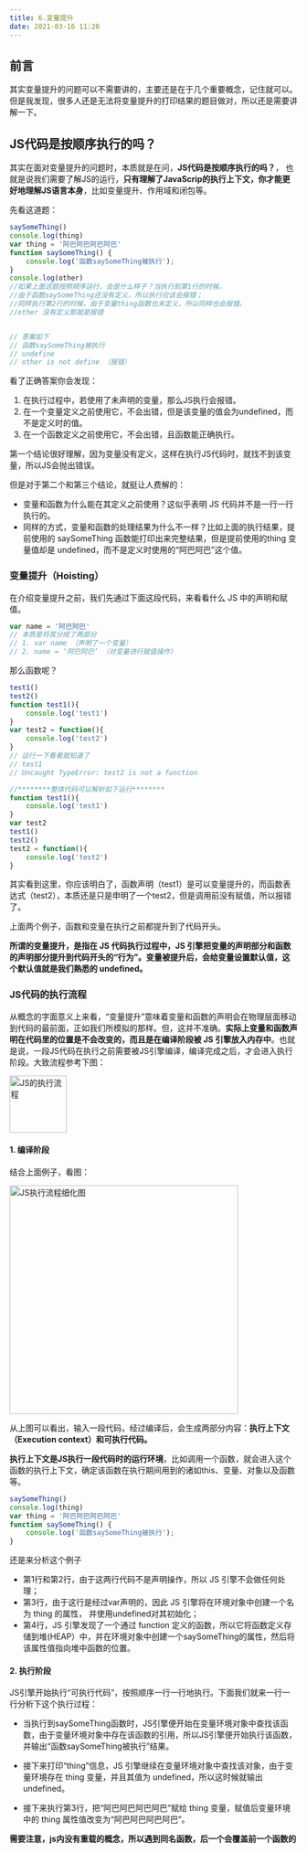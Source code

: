 ```yaml
---
title: 6.变量提升
date: 2021-03-16 11:20
---
```


## 前言

其实变量提升的问题可以不需要讲的，主要还是在于几个重要概念，记住就可以。 但是我发现，很多人还是无法将变量提升的打印结果的题目做对，所以还是需要讲解一下。


## JS代码是按顺序执⾏的吗？

其实在面对变量提升的问题时，本质就是在问，**JS代码是按顺序执⾏的吗？**， 也就是说我们需要了解JS的运行，**只有理解了JavaScrip的执⾏上下⽂，你才能更好地理解JS语⾔本⾝**，⽐如变量提升、作⽤域和闭包等。

先看这道题：
```js
saySomeThing()
console.log(thing)
var thing = '阿巴阿巴阿巴阿巴'
function saySomeThing() {
    console.log('函数saySomeThing被执⾏');
}
console.log(other)
//如果上面这题按照顺序运行，会是什么样子？当执⾏到第1⾏的时候，
//由于函数saySomeThing还没有定义，所以执⾏应该会报错；
//同样执⾏第2⾏的时候，由于变量thing函数也未定义，所以同样也会报错。
//other 没有定义那就是报错


// 答案如下
// 函数saySomeThing被执⾏
// undefine
// other is not define （报错）
```
看了正确答案你会发现：

1. 在执⾏过程中，若使⽤了未声明的变量，那么JS执⾏会报错。
2. 在⼀个变量定义之前使⽤它，不会出错，但是该变量的值会为undefined，⽽不是定义时的值。
3. 在⼀个函数定义之前使⽤它，不会出错，且函数能正确执⾏。  

第⼀个结论很好理解，因为变量没有定义，这样在执⾏JS代码时，就找不到该变量，所以JS会抛出错误。

但是对于第⼆个和第三个结论，就挺让⼈费解的：

+ 变量和函数为什么能在其定义之前使⽤？这似乎表明 JS 代码并不是⼀⾏⼀⾏执⾏的。
+ 同样的⽅式，变量和函数的处理结果为什么不⼀样？⽐如上⾯的执⾏结果，提前使⽤的 saySomeThing 函数能打印出来完整结果，但是提前使⽤的thing 变量值却是 undefined，⽽不是定义时使⽤的“阿巴阿巴”这个值。


### 变量提升（Hoisting）

在介绍变量提升之前，我们先通过下⾯这段代码，来看看什么 JS 中的声明和赋值。

```js
var name = '阿巴阿巴'
// 本质是将其分成了两部分
// 1. var name （声明了一个变量）
// 2. name = ‘阿巴阿巴’ （对变量进行赋值操作）

```
那么函数呢？

```js
test1()
test2()
function test1(){
    console.log('test1')
}
var test2 = function(){
    console.log('test2')
}
// 运行一下看看就知道了
// test1
// Uncaught TypeError: test2 is not a function

//********整体代码可以解析如下运行********
function test1(){
    console.log('test1')
}
var test2
test1()
test2()
test2 = function(){
    console.log('test2')
}

```
其实看到这里，你应该明白了，函数声明（test1）是可以变量提升的，而函数表达式（test2），本质还是只是申明了一个test2，但是调用前没有赋值，所以报错了。

上面两个例子，函数和变量在执⾏之前都提升到了代码开头。

**所谓的变量提升，是指在 JS 代码执⾏过程中，JS 引擎把变量的声明部分和函数的声明部分提升到代码开头的“⾏为”。变量被提升后，会给变量设置默认值，这个默认值就是我们熟悉的 undefined。**


### JS代码的执⾏流程

从概念的字⾯意义上来看，“变量提升”意味着变量和函数的声明会在物理层⾯移动到代码的最前⾯，正如我们所模拟的那样。但，这并不准确。**实际上变量和函数声明在代码⾥的位置是不会改变的，⽽且是在编译阶段被 JS 引擎放⼊内存中**。也就是说，⼀段JS代码在执⾏之前需要被JS引擎编译，编译完成之后，才会进⼊执⾏阶段。⼤致流程参考下图：

<img :src="$withBase('/image/JS的执行流程.png')" alt="JS的执行流程"  height='100'/>

#### 1. 编译阶段

结合上面例子，看图：

<img :src="$withBase('/image/JS执行流程细化图.png')" alt="JS执行流程细化图"  height='400'/>

从上图可以看出，输⼊⼀段代码，经过编译后，会⽣成两部分内容：**执⾏上下⽂（Execution context）和可执⾏代码。**

**执⾏上下⽂是JS执⾏⼀段代码时的运⾏环境**，⽐如调⽤⼀个函数，就会进⼊这个函数的执⾏上下⽂，确定该函数在执⾏期间⽤到的诸如this、变量、对象以及函数等。

```js
saySomeThing()
console.log(thing)
var thing = '阿巴阿巴阿巴阿巴'
function saySomeThing() {
    console.log('函数saySomeThing被执⾏');
}
```

还是来分析这个例子

+ 第1⾏和第2⾏，由于这两⾏代码不是声明操作，所以 JS 引擎不会做任何处理；
+ 第3⾏，由于这⾏是经过var声明的，因此 JS 引擎将在环境对象中创建⼀个名为 thing 的属性，
并使⽤undefined对其初始化；
+ 第4⾏，JS 引擎发现了⼀个通过 function 定义的函数，所以它将函数定义存储到堆(HEAP）中，并在环境对象中创建⼀个saySomeThing的属性，然后将该属性值指向堆中函数的位置。  


#### 2. 执⾏阶段

JS引擎开始执⾏“可执⾏代码”，按照顺序⼀⾏⼀⾏地执⾏。下⾯我们就来⼀⾏⼀⾏分析下这个执⾏过程：

+ 当执⾏到saySomeThing函数时，JS引擎便开始在变量环境对象中查找该函数，由于变量环境对象中存在该函数的引⽤，所以JS引擎便开始执⾏该函数，并输出“函数saySomeThing被执⾏”结果。

+ 接下来打印“thing”信息，JS 引擎继续在变量环境对象中查找该对象，由于变量环境存在 thing 变量，并且其值为 undefined，所以这时候就输出 undefined。

+ 接下来执⾏第3⾏，把“阿巴阿巴阿巴阿巴”赋给 thing 变量，赋值后变量环境中的 thing 属性值改变为“阿巴阿巴阿巴阿巴”。

**需要注意，js内没有重载的概念，所以遇到同名函数，后一个会覆盖前一个函数的**